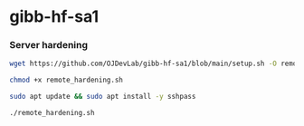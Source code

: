 # gibb-hf-sa1

### Server hardening

```bash
wget https://github.com/OJDevLab/gibb-hf-sa1/blob/main/setup.sh -O remote_hardening.sh
```
```bash
chmod +x remote_hardening.sh
```
```bash
sudo apt update && sudo apt install -y sshpass
```
```bash
./remote_hardening.sh
```
